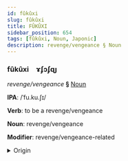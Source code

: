 ```yaml
---
id: fûkûxi
slug: fûkûxi
title: FÛKÛXI
sidebar_position: 654
tags: [fûkûxi, Noun, Japonic]
description: revenge/vengeance § Noun
---
```


### fûkûxi&emsp;<span kind="abugida">ɤʄɔʄɋȷ</span>

*revenge/vengeance* **§** [Noun](../../tags/Noun)

**IPA**: /ˈfu.ku.ʃɪ/

**Verb**: to be a revenge/vengeance

**Noun**: revenge/vengeance

**Modifier**: revenge/vengeance-related

<details>
    <summary>Origin</summary>
    Japanese ふくしゅう fukushū [ɸɯ̟̊ᵝkɯ̟ᵝɕɨᵝː]<br/>
    <em>Japonic Language Family</em>
</details>